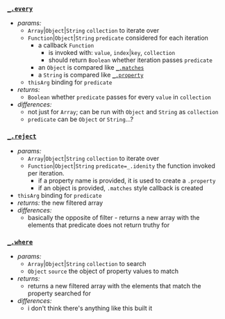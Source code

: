 ### [`_.every`](http://lodash.com/docs#every)

* _params:_
  * `Array`|`Object`|`String` `collection` to iterate over
  * `Function`|`Object`|`String` `predicate` considered for each iteration
    * a callback `Function`
      * is invoked with: `value`, `index`|`key`, `collection`
      * should return `Boolean` whether iteration passes `predicate`
    * an `Object` is compared like [`_.matches`](http://lodash.com/docs#matches)
    * a `String` is compared like [`_.property`](http://lodash.com/docs#property)
  * `thisArg` binding for `predicate`
* _returns:_
  * `Boolean` whether `predicate` passes for every `value` in `collection`
* _differences:_
  * not just for `Array`; can be run with `Object` and `String` as `collection`
  * `predicate` can be `Object` or `String`...?


### [`_.reject`](https://lodash.com/docs#reject)

* _params:_
  * `Array`|`Object`|`String` `collection` to iterate over
  * `Function`|`Object`|`String` `predicate=_.idenity` the function invoked per iteration.
    * if a property name is provided, it is used to create a `.property`
    * if an object is provided, `.matches` style callback is created
 * `thisArg` binding for `predicate`
* _returns:_  the new filtered array
* _differences:_
  * basically the opposite of filter - returns a new array with the elements that predicate does not return truthy for


### [`_.where`](https://lodash.com/docs#where)

* _params:_
  * `Array`|`Object`|`String` `collection` to search
  * `Object` `source` the object of property values to match
* _returns:_
  * returns a new filtered array with the elements that match the property searched for
* _differences:_
  * i don't think there's anything like this built it
